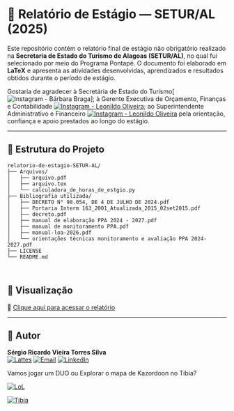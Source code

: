 


# :notebook: Relatório de Estágio — SETUR/AL (2025)

Este repositório contém o relatório final de estágio não obrigatório realizado na **Secretaria de Estado do Turismo de Alagoas (SETUR/AL)**, no qual fui selecionado por meio do Programa Pontapé. O documento foi elaborado em **LaTeX** e apresenta as atividades desenvolvidas, aprendizados e resultados obtidos durante o período de estágio.

Gostaria de agradecer à Secretária de Estado do Turismo[![Instagram - Bárbara Braga](https://img.shields.io/badge/Instagram-E1306C?style=for-the-badge&logo=instagram&logoColor=white)]; à Gerente Executiva de Orçamento, Finanças e Contabilidade [![Instagram - Leonildo Oliveira](https://img.shields.io/badge/Instagram-E1306C?style=for-the-badge&logo=instagram&logoColor=white)](https://www.instagram.com/leonildo_oliveira00/); ao Superintendente Administrativo e Financeiro [![Instagram - Leonildo Oliveira](https://img.shields.io/badge/Instagram-E1306C?style=for-the-badge&logo=instagram&logoColor=white)](https://www.instagram.com/leonildo_oliveira00/) pela orientação, confiança e apoio prestados ao longo do estágio. 


---

## :open_file_folder: Estrutura do Projeto
```
relatorio-de-estagio-SETUR-AL/
├── Arquivos/
│   ├── arquivo.pdf
│   ├── arquivo.tex
│   └── calculadora_de_horas_de_estgio.py
├── Bibliografia utilizada/
│   ├── DECRETO N° 98.054, DE 4 DE JULHO DE 2024.pdf
│   ├── Portaria Interm 163_2001_Atualizada_2015_02set2015.pdf
│   ├── decreto.pdf
│   ├── manual de elaboração PPA 2024 - 2027.pdf
│   ├── manual de monitoramento PPA.pdf
│   ├── manual-loa-2026.pdf
│   └── orientações técnicas monitoramento e avaliação PPA 2024-2027.pdf
├── LICENSE
└── README.md



```

## :blue_book: Visualização

:bookmark_tabs: [Clique aqui para acessar o relatório](Arquivos/arquivo.pdf)



---
## :statue_of_liberty: Autor

**Sérgio Ricardo Vieira Torres Silva**    
[![Lattes](https://img.shields.io/badge/Lattes-000?style=for-the-badge&logo=read.cv&logoColor=white)](http://lattes.cnpq.br/6028108290396877)  [![Email](https://img.shields.io/badge/Email-0078D4?style=for-the-badge&logo=gmail&logoColor=red)](mailto:sergio.torres@feac.ufal.br)  [![LinkedIn](https://img.shields.io/badge/LinkedIn-0A66C2?style=for-the-badge&logo=linkedin&logoColor=white)](https://linkedin.com/in/sergioricardo-me) 

Vamos jogar um DUO ou Explorar o mapa de Kazordoon no Tibia?

[![LoL](https://img.shields.io/badge/LoL-Alotrópico-000000?style=for-the-badge&logo=leagueoflegends&logoColor=FFD700)](https://br.op.gg/summoner/userName=Alotrópico)

[![Tibia](https://img.shields.io/badge/Tibia-Maestro%20Lord-006400?style=for-the-badge&logo=tibia&logoColor=white)](https://www.tibia.com/community/?subtopic=characters&name=Maestro+Lord)




